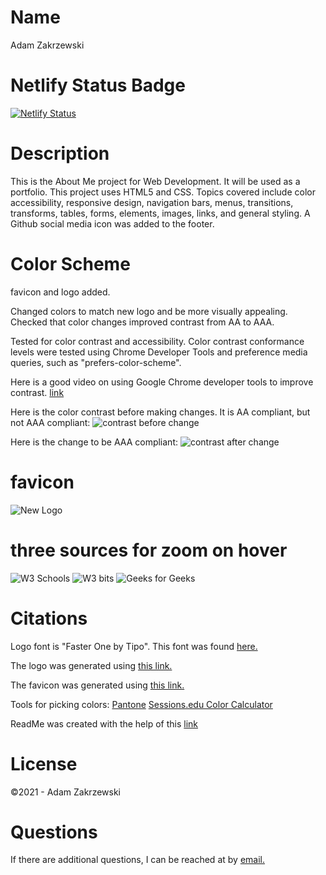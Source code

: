 # Name
Adam Zakrzewski

# Netlify Status Badge
[![Netlify Status](https://api.netlify.com/api/v1/badges/4fc5d649-76ca-4fbb-8ed2-760548fa1d9b/deploy-status)](https://app.netlify.com/sites/adamzakrzewski9/deploys)

# Description

This is the About Me project for Web Development. It will be used as a portfolio. This project uses HTML5 and CSS. Topics covered include color accessibility, responsive design, navigation bars, menus, transitions, transforms, tables, forms, elements, images, links, and general styling. A Github social media icon was added to the footer.

# Color Scheme

favicon and logo added.

Changed colors to match new logo and be more visually appealing. Checked that color changes improved contrast from AA to AAA.

Tested for color contrast and accessibility. Color contrast conformance levels were tested using Chrome Developer Tools and preference media queries, such as "prefers-color-scheme".

Here is a good video on using Google Chrome developer tools to improve contrast.
[link](https://www.youtube.com/watch?v=sEDnmNtEaqQ&feature=emb_title)


Here is the color contrast before making changes. It is AA compliant, but not AAA compliant:
![contrast before change](https://adamzakrzewski9.netlify.app/img/precontrast.png)

Here is the change to be AAA compliant:
![contrast after change](https://adamzakrzewski9.netlify.app/img/postcontrast.png)

# favicon
![New Logo](https://adamzakrzewski9.netlify.app/img/favicon-96x96.png)

# three sources for zoom on hover

![W3 Schools](https://www.w3schools.com/howto/howto_css_zoom_hover.asp)
![W3 bits](https://w3bits.com/css-image-hover-zoom/)
![Geeks for Geeks](https://www.geeksforgeeks.org/how-to-zoom-an-image-on-mouse-hover-using-css/)


# Citations
Logo font is "Faster One by Tipo". This font was found [here.](https://www.1001fonts.com/black+google-web-fonts.html?page=1)

The logo was generated using [this link.](https://www.favicon-generator.org/)

The favicon was generated using [this link.](https://www.favicon-generator.org/)

Tools for picking colors:
    [Pantone](https://www.pantone.com/color-finder)
    [Sessions.edu Color Calculator](https://www.sessions.edu/color-calculator/)

ReadMe was created with the help of this [link](https://www.makeareadme.com/)

# License
©2021 - Adam Zakrzewski

# Questions
If there are additional questions, I can be reached at by [email.](azak5274@stu.raritanval.edu)

